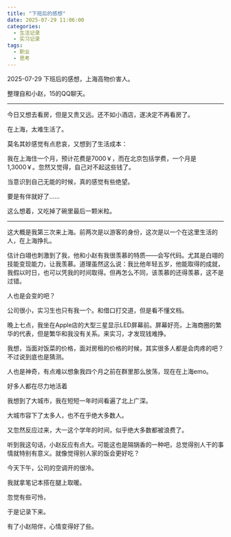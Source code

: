 ```yaml
---
title: "下班后的感想"
date: 2025-07-29 11:06:00
categories:
  - 生活记录
  - 实习记录
tags:
  - 职业
  - 思考
---
```


2025-07-29 下班后的感想，上海高物价害人。

整理自和小赵，15的QQ聊天。

* * *

今日又想去看房，但是又贵又远。还不如小酒店，遂决定不再看房了。

在上海，太难生活了。

莫名其妙感觉有点悲哀，又想到了生活成本：

我在上海住一个月，预计花费是7000￥，而在北京包括学费，一个月是1,3000￥。忽然又觉得，自己对不起这些钱了。

当意识到自己无能的时候，真的感觉有些绝望。

要是有伴就好了……

这么想着，又吃掉了碗里最后一颗米粒。

* * *

这大概是我第三次来上海。前两次是以游客的身份，这次是以一个在这里生活的人，在上海挣扎。

估计白翊也刺激到了我，他和小赵有我很羡慕的特质——会写代码。尤其是白翊的技能变现能力，让我羡慕。道理虽然这么说：我比他年轻五岁，他能取得的成就，我假以时日，也可以凭我的时间取得。但再怎么不同，该羡慕的还得羡慕，这不是过错。

人也是会变的吧？

公司很小，实习生也只有我一个。和借口打交道，但是看不懂文档。

晚上七点，我坐在Apple店的大型三星显示LED屏幕前。屏幕好亮，上海商圈的繁华的代表，但是繁华和我没有关系。来实习，才发现钱难挣。

我想，当面对饭菜的价格，面对房租的价格的时候，其实很多人都是会肉疼的吧？不过说到底也是猜测。

人也是神奇，有点难以想象我四个月之前在群里那么放荡，现在在上海emo。

好多人都在尽力地活着

我想到了大城市，我在短短一年时间看遍了北上广深。

大城市容下了太多人，也不在乎绝大多数人。

又忽然反应过来，大一这个学年的时间，似乎绝大多数都被浪费了。

听到我这句话，小赵反应有点大。可能这也是隔锅香的一种吧，总觉得别人干的事情就特别有意义。就像觉得别人家的饭会更好吃？

今天下午，公司的空调开的很冷。

我就拿笔记本搭在腿上取暖。

忽觉有些可怜，

于是记录下来。

有了小赵陪伴，心情变得好了些。